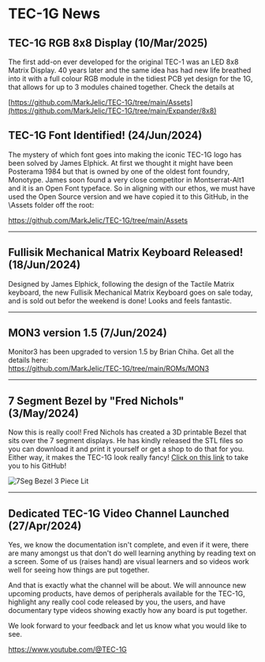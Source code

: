 # TEC-1G News

## TEC-1G RGB 8x8 Display (10/Mar/2025)
The first add-on ever developed for the original TEC-1 was an LED 8x8 Matrix Display. 40 years later and the same idea has had new life breathed into it with a full colour RGB module in the tidiest PCB yet design for the 1G, that allows for up to 3 modules chained together. Check the details at<br>

[https://github.com/MarkJelic/TEC-1G/tree/main/Assets](https://github.com/MarkJelic/TEC-1G/tree/main/Expander/8x8)

## TEC-1G Font Identified! (24/Jun/2024)
The mystery of which font goes into making the iconic TEC-1G logo has been solved by James Elphick.  At first we thought it might have been Posterama 1984 but that is owned by one of the oldest font foundry, Monotype.  James soon found a very close competitor in Montserrat-Alt1 and it is an Open Font typeface.  So in aligning with our ethos, we must have used the Open Source version and we have copied it to this GitHub, in the \Assets folder off the root:<br>

https://github.com/MarkJelic/TEC-1G/tree/main/Assets

--------------------------------------------------------
## Fullisik Mechanical Matrix Keyboard Released! (18/Jun/2024)
Designed by James Elphick, following the design of the Tactile Matrix keyboard, the new Fullisik Mechanical Matrix Keyboard goes on sale today, and is sold out befor the weekend is done! Looks and feels fantastic.

--------------------------------------------------------

## MON3 version 1.5 (7/Jun/2024)
Monitor3 has been upgraded to version 1.5 by Brian Chiha. Get all the details here:<br>
https://github.com/MarkJelic/TEC-1G/tree/main/ROMs/MON3

--------------------------------------------------------
## 7 Segment Bezel by "Fred Nichols" (3/May/2024)

Now this is really cool! Fred Nichols has created a 3D printable Bezel that sits over the 7 segment displays. He has kindly released the STL files so you can download it and print it yourself or get a shop to do that for you. Either way, it makes the TEC-1G look really fancy! [Click on this link](https://github.com/turbo-gecko/TEC/tree/main/3D%20Printing/7%20Seg%20Bezel) to take you to his GitHub!

![7Seg Bezel 3 Piece Lit](https://github.com/MarkJelic/TEC-1G/assets/13119623/3fe65e7f-e465-46b6-b199-2ee3f1768f27)

--------------------------------------------------------
## Dedicated TEC-1G Video Channel Launched (27/Apr/2024)
Yes, we know the documentation isn't complete, and even if it were, there are many amongst us that don't do well learning anything by reading text on a screen. Some of us (raises hand) are visual learners and so videos work well for seeing how things are put together.

And that is exactly what the channel will be about. We will announce new upcoming products, have demos of peripherals available for the TEC-1G, highlight any really cool code released by you, the users, and have documentary type videos showing exactly how any board is put together.

We look forward to your feedback and let us know what you would like to see.

https://www.youtube.com/@TEC-1G
